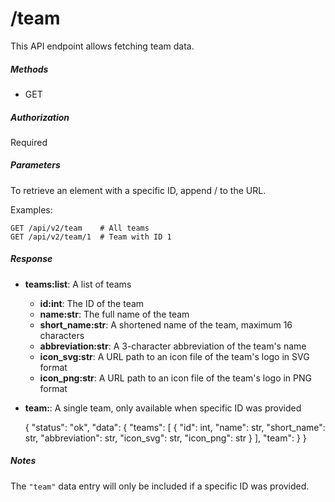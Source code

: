 # /team

This API endpoint allows fetching team data.

##### Methods

* GET

##### Authorization

Required

##### Parameters

To retrieve an element with a specific ID, append /<ID> to the URL.

Examples:

    GET /api/v2/team    # All teams
    GET /api/v2/team/1  # Team with ID 1

##### Response

* **teams:list**: A list of teams
  * **id:int**: The ID of the team
  * **name:str**: The full name of the team
  * **short_name:str**: A shortened name of the team, maximum 16 characters
  * **abbreviation:str**: A 3-character abbreviation of the team's name
  * **icon_svg:str**: A URL path to an icon file of the team's logo in SVG format
  * **icon_png:str**: A URL path to an icon file of the team's logo in PNG format
* **team:<Team>**: A single team, only available when specific ID was provided


    {
        "status": "ok",
        "data": {
            "teams": [
                {
                    "id": int,
                    "name": str,
                    "short_name": str,
                    "abbreviation": str,
                    "icon_svg": str,
                    "icon_png": str
                }
            ],
            "team": <Team>
        }
    }

##### Notes

The ```"team"``` data entry will only be included if a specific ID
was provided.
